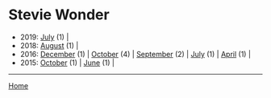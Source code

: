 # Stevie Wonder

  * 2019: 
      [July](./stevie-wonder-2019-07.md) (1) | 
  * 2018: 
      [August](./stevie-wonder-2018-08.md) (1) | 
  * 2016: 
      [December](./stevie-wonder-2016-12.md) (1) | 
      [October](./stevie-wonder-2016-10.md) (4) | 
      [September](./stevie-wonder-2016-09.md) (2) | 
      [July](./stevie-wonder-2016-07.md) (1) | 
      [April](./stevie-wonder-2016-04.md) (1) | 
  * 2015: 
      [October](./stevie-wonder-2015-10.md) (1) | 
      [June](./stevie-wonder-2015-06.md) (1) | 

----

[Home](../)
